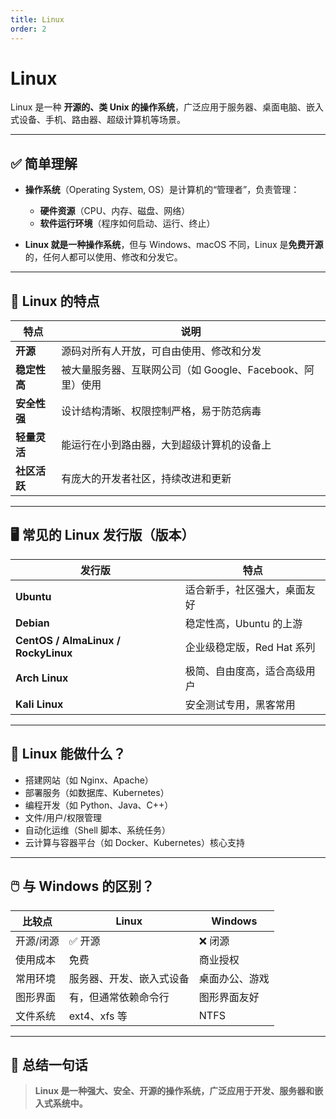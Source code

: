 ```yaml
---
title: Linux
order: 2
---
```


# Linux

Linux 是一种 **开源的、类 Unix 的操作系统**，广泛应用于服务器、桌面电脑、嵌入式设备、手机、路由器、超级计算机等场景。

---

## ✅ 简单理解

* **操作系统**（Operating System, OS）是计算机的“管理者”，负责管理：

  * **硬件资源**（CPU、内存、磁盘、网络）
  * **软件运行环境**（程序如何启动、运行、终止）

* **Linux 就是一种操作系统**，但与 Windows、macOS 不同，Linux 是**免费开源**的，任何人都可以使用、修改和分发它。

---

## 🧠 Linux 的特点

| 特点       | 说明                                   |
| -------- | ------------------------------------ |
| **开源**   | 源码对所有人开放，可自由使用、修改和分发                 |
| **稳定性高** | 被大量服务器、互联网公司（如 Google、Facebook、阿里）使用 |
| **安全性强** | 设计结构清晰、权限控制严格，易于防范病毒                 |
| **轻量灵活** | 能运行在小到路由器，大到超级计算机的设备上                |
| **社区活跃** | 有庞大的开发者社区，持续改进和更新                    |

---

## 🖥️ 常见的 Linux 发行版（版本）

| 发行版                                 | 特点                |
| ----------------------------------- | ----------------- |
| **Ubuntu**                          | 适合新手，社区强大，桌面友好    |
| **Debian**                          | 稳定性高，Ubuntu 的上游   |
| **CentOS / AlmaLinux / RockyLinux** | 企业级稳定版，Red Hat 系列 |
| **Arch Linux**                      | 极简、自由度高，适合高级用户    |
| **Kali Linux**                      | 安全测试专用，黑客常用       |

---

## 🧰 Linux 能做什么？

* 搭建网站（如 Nginx、Apache）
* 部署服务（如数据库、Kubernetes）
* 编程开发（如 Python、Java、C++）
* 文件/用户/权限管理
* 自动化运维（Shell 脚本、系统任务）
* 云计算与容器平台（如 Docker、Kubernetes）核心支持

---

## 🖱️ 与 Windows 的区别？

| 比较点   | Linux        | Windows |
| ----- | ------------ | ------- |
| 开源/闭源 | ✅ 开源         | ❌ 闭源    |
| 使用成本  | 免费           | 商业授权    |
| 常用环境  | 服务器、开发、嵌入式设备 | 桌面办公、游戏 |
| 图形界面  | 有，但通常依赖命令行   | 图形界面友好  |
| 文件系统  | ext4、xfs 等   | NTFS    |

---

## 📌 总结一句话

> **Linux 是一种强大、安全、开源的操作系统，广泛应用于开发、服务器和嵌入式系统中。**
